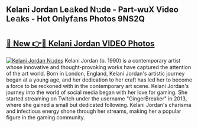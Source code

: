 ## Kelani Jordan Le𝚊ked N𝚞de - Part-wuX Video Le𝚊ks - Hot Onlyf𝚊ns Photos 9NS2Q

# <h2><a href="http://ab6994.deff.icu/?id=Kelani+Jordan">🔗 New 👉🔴 Kelani Jordan VIDEO Photos</a></h2>

[![Kelani Jordan N𝚞des](https://i.imgur.com/rIISA9y.gif)](http://ab6994.deff.icu/?id=Kelani+Jordan)
Kelani Jordan (b. 1990) is a contemporary artist whose innovative and thought-provoking works have captured the attention of the art world. Born in London, England, Kelani Jordan's artistic journey began at a young age, and her dedication to her craft has led her to become a force to be reckoned with in the contemporary art scene. Kelani Jordan's journey into the world of social media began with her love for gaming. She started streaming on Twitch under the username "GingerBreaker" in 2013, where she gained a small but dedicated following. Kelani Jordan's charisma and infectious energy shone through her streams, making her a popular figure in the gaming community.
